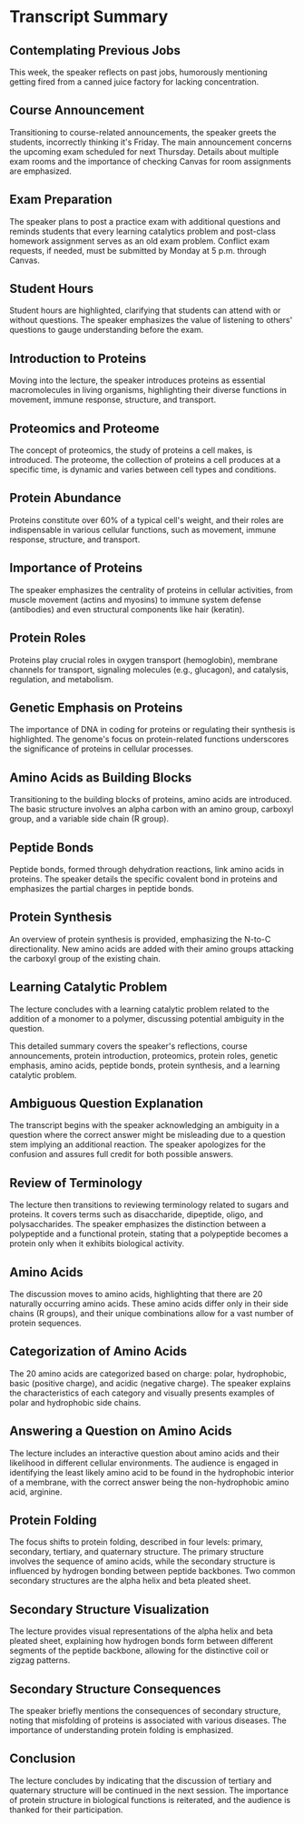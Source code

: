 # Transcript Summary

## Contemplating Previous Jobs
This week, the speaker reflects on past jobs, humorously mentioning getting fired from a canned juice factory for lacking concentration.

## Course Announcement
Transitioning to course-related announcements, the speaker greets the students, incorrectly thinking it's Friday. The main announcement concerns the upcoming exam scheduled for next Thursday. Details about multiple exam rooms and the importance of checking Canvas for room assignments are emphasized.

## Exam Preparation
The speaker plans to post a practice exam with additional questions and reminds students that every learning catalytics problem and post-class homework assignment serves as an old exam problem. Conflict exam requests, if needed, must be submitted by Monday at 5 p.m. through Canvas.

## Student Hours
Student hours are highlighted, clarifying that students can attend with or without questions. The speaker emphasizes the value of listening to others' questions to gauge understanding before the exam.

## Introduction to Proteins
Moving into the lecture, the speaker introduces proteins as essential macromolecules in living organisms, highlighting their diverse functions in movement, immune response, structure, and transport.

## Proteomics and Proteome
The concept of proteomics, the study of proteins a cell makes, is introduced. The proteome, the collection of proteins a cell produces at a specific time, is dynamic and varies between cell types and conditions.

## Protein Abundance
Proteins constitute over 60% of a typical cell's weight, and their roles are indispensable in various cellular functions, such as movement, immune response, structure, and transport.

## Importance of Proteins
The speaker emphasizes the centrality of proteins in cellular activities, from muscle movement (actins and myosins) to immune system defense (antibodies) and even structural components like hair (keratin).

## Protein Roles
Proteins play crucial roles in oxygen transport (hemoglobin), membrane channels for transport, signaling molecules (e.g., glucagon), and catalysis, regulation, and metabolism.

## Genetic Emphasis on Proteins
The importance of DNA in coding for proteins or regulating their synthesis is highlighted. The genome's focus on protein-related functions underscores the significance of proteins in cellular processes.

## Amino Acids as Building Blocks
Transitioning to the building blocks of proteins, amino acids are introduced. The basic structure involves an alpha carbon with an amino group, carboxyl group, and a variable side chain (R group).

## Peptide Bonds
Peptide bonds, formed through dehydration reactions, link amino acids in proteins. The speaker details the specific covalent bond in proteins and emphasizes the partial charges in peptide bonds.

## Protein Synthesis
An overview of protein synthesis is provided, emphasizing the N-to-C directionality. New amino acids are added with their amino groups attacking the carboxyl group of the existing chain.

## Learning Catalytic Problem
The lecture concludes with a learning catalytic problem related to the addition of a monomer to a polymer, discussing potential ambiguity in the question.

This detailed summary covers the speaker's reflections, course announcements, protein introduction, proteomics, protein roles, genetic emphasis, amino acids, peptide bonds, protein synthesis, and a learning catalytic problem.

## Ambiguous Question Explanation
The transcript begins with the speaker acknowledging an ambiguity in a question where the correct answer might be misleading due to a question stem implying an additional reaction. The speaker apologizes for the confusion and assures full credit for both possible answers.

## Review of Terminology
The lecture then transitions to reviewing terminology related to sugars and proteins. It covers terms such as disaccharide, dipeptide, oligo, and polysaccharides. The speaker emphasizes the distinction between a polypeptide and a functional protein, stating that a polypeptide becomes a protein only when it exhibits biological activity.

## Amino Acids
The discussion moves to amino acids, highlighting that there are 20 naturally occurring amino acids. These amino acids differ only in their side chains (R groups), and their unique combinations allow for a vast number of protein sequences.

## Categorization of Amino Acids
The 20 amino acids are categorized based on charge: polar, hydrophobic, basic (positive charge), and acidic (negative charge). The speaker explains the characteristics of each category and visually presents examples of polar and hydrophobic side chains.

## Answering a Question on Amino Acids
The lecture includes an interactive question about amino acids and their likelihood in different cellular environments. The audience is engaged in identifying the least likely amino acid to be found in the hydrophobic interior of a membrane, with the correct answer being the non-hydrophobic amino acid, arginine.

## Protein Folding
The focus shifts to protein folding, described in four levels: primary, secondary, tertiary, and quaternary structure. The primary structure involves the sequence of amino acids, while the secondary structure is influenced by hydrogen bonding between peptide backbones. Two common secondary structures are the alpha helix and beta pleated sheet.

## Secondary Structure Visualization
The lecture provides visual representations of the alpha helix and beta pleated sheet, explaining how hydrogen bonds form between different segments of the peptide backbone, allowing for the distinctive coil or zigzag patterns.

## Secondary Structure Consequences
The speaker briefly mentions the consequences of secondary structure, noting that misfolding of proteins is associated with various diseases. The importance of understanding protein folding is emphasized.

## Conclusion
The lecture concludes by indicating that the discussion of tertiary and quaternary structure will be continued in the next session. The importance of protein structure in biological functions is reiterated, and the audience is thanked for their participation.
